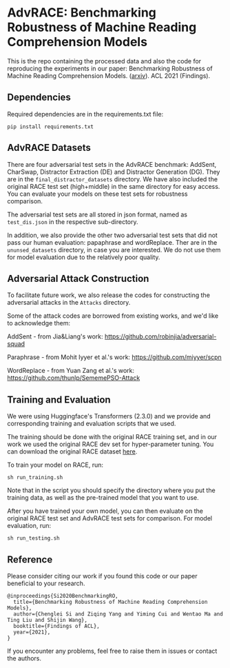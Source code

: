 # AdvRACE: Benchmarking Robustness of Machine Reading Comprehension Models

This is the repo containing the processed data and also the code for reproducing the experiments in our paper: Benchmarking Robustness of Machine Reading Comprehension Models. ([arxiv](https://arxiv.org/abs/2004.14004)). ACL 2021 (Findings).


## Dependencies

Required dependencies are in the requirements.txt file:
```
pip install requirements.txt
```

## AdvRACE Datasets

There are four adversarial test sets in the AdvRACE benchmark: AddSent, CharSwap, Distractor Extraction (DE) and Distractor Generation (DG). They are in the `final_distractor_datasets` directory. We have also included the original RACE test set (high+middle) in the same directory for easy access. You can evaluate your models on these test sets for robustness comparison.

The adversarial test sets are all stored in json format, named as `test_dis.json` in the respective sub-directory.

In addition, we also provide the other two adversarial test sets that did not pass our human evaluation: papaphrase and wordReplace. Ther are in the `ununsed_datasets` directory, in case you are interested. We do not use them for model evaluation due to the relatively poor quality.


## Adversarial Attack Construction

To facilitate future work, we also release the codes for constructing the adversarial attacks in the `Attacks` directory.

Some of the attack codes are borrowed from existing works, and we'd like to acknowledge them:

AddSent - from Jia&Liang's work: https://github.com/robinjia/adversarial-squad

Paraphrase - from Mohit Iyyer et al.'s work: https://github.com/miyyer/scpn

WordReplace - from Yuan Zang et al.'s work: https://github.com/thunlp/SememePSO-Attack



## Training and Evaluation 

We were using Huggingface's Transformers (2.3.0) and we provide and corresponding training and evaluation scripts that we used.

The training should be done with the original RACE training set, and in our work we used the original RACE dev set for hyper-parameter tuning. You can download the original RACE dataset [here](http://www.cs.cmu.edu/~glai1/data/race/).

To train your model on RACE, run:
```
sh run_training.sh
```

Note that in the script you should specify the directory where you put the training data, as well as the pre-trained model that you want to use.

After you have trained your own model, you can then evaluate on the original RACE test set and AdvRACE test sets for comparison. For model evaluation, run:
```
sh run_testing.sh
```

## Reference

Please consider citing our work if you found this code or our paper beneficial to your research.

```
@inproceedings{Si2020BenchmarkingRO,
  title={Benchmarking Robustness of Machine Reading Comprehension Models},
  author={Chenglei Si and Ziqing Yang and Yiming Cui and Wentao Ma and Ting Liu and Shijin Wang},
  booktitle={Findings of ACL},
  year={2021},
}
```


If you encounter any problems, feel free to raise them in issues or contact the authors.



